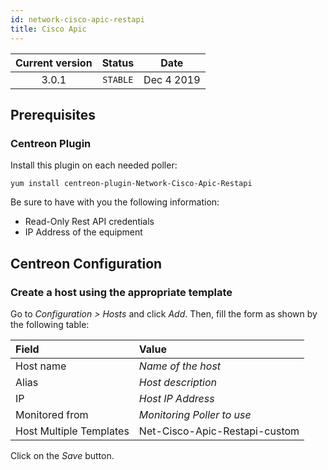 ```yaml
---
id: network-cisco-apic-restapi
title: Cisco Apic
---
```


| Current version | Status | Date |
| :-: | :-: | :-: |
| 3.0.1 | `STABLE` | Dec  4 2019 |

## Prerequisites

### Centreon Plugin

Install this plugin on each needed poller:

``` shell
yum install centreon-plugin-Network-Cisco-Apic-Restapi
```

Be sure to have with you the following information:

  - Read-Only Rest API credentials
  - IP Address of the equipment

## Centreon Configuration

### Create a host using the appropriate template

Go to *Configuration \> Hosts* and click *Add*. Then, fill the form as shown by the following table:

| Field                   | Value                         |
| :---------------------- | :---------------------------- |
| Host name               | *Name of the host*            |
| Alias                   | *Host description*            |
| IP                      | *Host IP Address*             |
| Monitored from          | *Monitoring Poller to use*    |
| Host Multiple Templates | Net-Cisco-Apic-Restapi-custom |

Click on the *Save* button.


